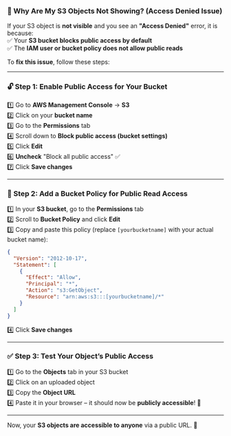 ### **🛑 Why Are My S3 Objects Not Showing? (Access Denied Issue)**  

If your S3 object is **not visible** and you see an **"Access Denied"** error, it is because:  
✅ Your **S3 bucket blocks public access by default**  
✅ The **IAM user or bucket policy does not allow public reads**  

To **fix this issue**, follow these steps:  

---

### **🔓 Step 1: Enable Public Access for Your Bucket**  
1️⃣ Go to **AWS Management Console** → **S3**  
2️⃣ Click on your **bucket name**  
3️⃣ Go to the **Permissions** tab  
4️⃣ Scroll down to **Block public access (bucket settings)**  
5️⃣ Click **Edit**  
6️⃣ **Uncheck** "Block all public access" ✅  
7️⃣ Click **Save changes**  

---

### **📜 Step 2: Add a Bucket Policy for Public Read Access**  
1️⃣ In your **S3 bucket**, go to the **Permissions** tab  
2️⃣ Scroll to **Bucket Policy** and click **Edit**  
3️⃣ Copy and paste this policy (replace `[yourbucketname]` with your actual bucket name):  

```json
{
  "Version": "2012-10-17",
  "Statement": [
    {
      "Effect": "Allow",
      "Principal": "*",
      "Action": "s3:GetObject",
      "Resource": "arn:aws:s3:::[yourbucketname]/*"
    }
  ]
}
```

4️⃣ Click **Save changes**  

---

### **✅ Step 3: Test Your Object’s Public Access**  
1️⃣ Go to the **Objects** tab in your S3 bucket  
2️⃣ Click on an uploaded object  
3️⃣ Copy the **Object URL**  
4️⃣ Paste it in your browser – it should now be **publicly accessible**! 🎉  

---

Now, your **S3 objects are accessible to anyone** via a public URL. 🚀